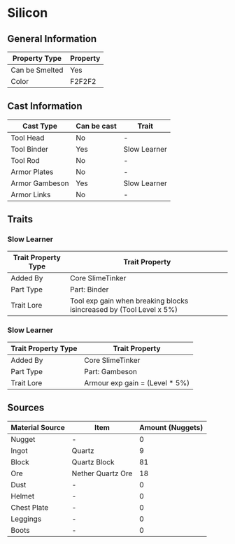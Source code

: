 # Silicon

## General Information

| Property Type  | Property |
| -------------- | -------- |
| Can be Smelted | Yes      |
| Color          | F2F2F2   |

## Cast Information

| Cast Type      | Can be cast | Trait        |
| -------------- | ----------- | ------------ |
| Tool Head      | No          | -            |
| Tool Binder    | Yes         | Slow Learner |
| Tool Rod       | No          | -            |
| Armor Plates   | No          | -            |
| Armor Gambeson | Yes         | Slow Learner |
| Armor Links    | No          | -            |

## Traits

### Slow Learner

| Trait Property Type | Trait Property                                                      |
| ------------------- | ------------------------------------------------------------------- |
| Added By            | Core SlimeTinker                                                    |
| Part Type           | Part: Binder                                                        |
| Trait Lore          | Tool exp gain when breaking blocks isincreased by (Tool Level x 5%) |

### Slow Learner

| Trait Property Type | Trait Property                  |
| ------------------- | ------------------------------- |
| Added By            | Core SlimeTinker                |
| Part Type           | Part: Gambeson                  |
| Trait Lore          | Armour exp gain = (Level \* 5%) |

## Sources

| Material Source | Item              | Amount (Nuggets) |
| --------------- | ----------------- | ---------------- |
| Nugget          | -                 | 0                |
| Ingot           | Quartz            | 9                |
| Block           | Quartz Block      | 81               |
| Ore             | Nether Quartz Ore | 18               |
| Dust            | -                 | 0                |
| Helmet          | -                 | 0                |
| Chest Plate     | -                 | 0                |
| Leggings        | -                 | 0                |
| Boots           | -                 | 0                |
